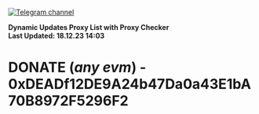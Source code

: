 [![Telegram channel](https://img.shields.io/endpoint?url=https://runkit.io/damiankrawczyk/telegram-badge/branches/master?url=https://t.me/n4z4v0d)](https://t.me/n4z4v0d) 

**Dynamic Updates Proxy List with Proxy Checker**  
**Last Updated: 18.12.23 14:03**

# DONATE (_any evm_) - 0xDEADf12DE9A24b47Da0a43E1bA70B8972F5296F2
